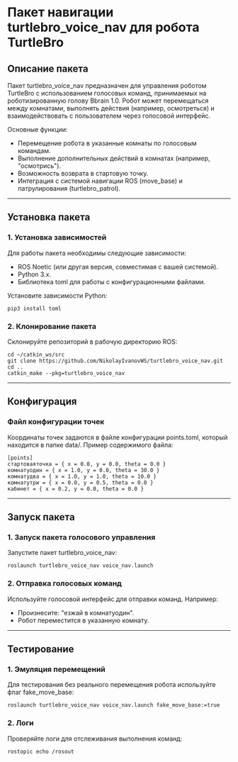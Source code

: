 # Пакет навигации turtlebro_voice_nav для робота TurtleBro

## Описание пакета

Пакет turtlebro_voice_nav предназначен для управления роботом TurtleBro с использованием голосовых команд, принимаемых на роботизированную голову Bbrain 1.0. Робот может перемещаться между комнатами, выполнять действия (например, осмотреться) и взаимодействовать с пользователем через голосовой интерфейс.

Основные функции:
- Перемещение робота в указанные комнаты по голосовым командам.
- Выполнение дополнительных действий в комнатах (например, "осмотрись").
- Возможность возврата в стартовую точку.
- Интеграция с системой навигации ROS (move_base) и патрулирования (turtlebro_patrol).

---

## Установка пакета

### 1. Установка зависимостей
Для работы пакета необходимы следующие зависимости:
- ROS Noetic (или другая версия, совместимая с вашей системой).
- Python 3.x.
- Библиотека toml для работы с конфигурационными файлами.

Установите зависимости Python:
```
pip3 install toml
```

### 2. Клонирование пакета
Склонируйте репозиторий в рабочую директорию ROS:

```
cd ~/catkin_ws/src
git clone https://github.com/NikolayIvanovWS/turtlebro_voice_nav.git
cd ..
catkin_make --pkg=turtlebro_voice_nav
```

---

## Конфигурация

### Файл конфигурации точек
Координаты точек задаются в файле конфигурации points.toml, который находится в папке data/. Пример содержимого файла:

```
[points]
стартоваяточка = { x = 0.0, y = 0.0, theta = 0.0 }
комнатуодин = { x = 1.0, y = 0.0, theta = 30.0 }
комнатудва = { x = 1.0, y = 1.0, theta = 10.0 }
комнатутри = { x = 0.0, y = 0.5, theta = 0.0 }
кабинет = { x = 0.2, y = 0.0, theta = 0.0 }
```
---

## Запуск пакета

### 1. Запуск пакета голосового управления
Запустите пакет turtlebro_voice_nav:

```
roslaunch turtlebro_voice_nav voice_nav.launch
```

### 2. Отправка голосовых команд
Используйте голосовой интерфейс для отправки команд. Например:
- Произнесите: "езжай в комнатуодин".
- Робот переместится в указанную комнату.

---

## Тестирование

### 1. Эмуляция перемещений
Для тестирования без реального перемещения робота используйте флаг fake_move_base:

```
roslaunch turtlebro_voice_nav voice_nav.launch fake_move_base:=true
```

### 2. Логи
Проверяйте логи для отслеживания выполнения команд:

```
rostopic echo /rosout
```
